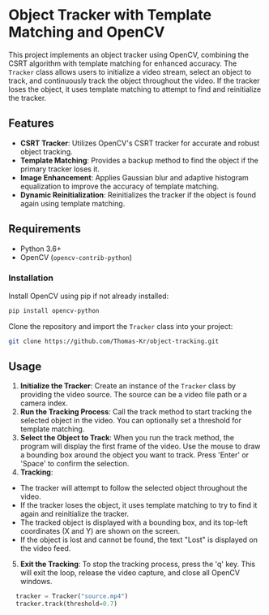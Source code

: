 # Object Tracker with Template Matching and OpenCV

This project implements an object tracker using OpenCV, combining the CSRT algorithm with template matching for enhanced accuracy. The `Tracker` class allows users to initialize a video stream, select an object to track, and continuously track the object throughout the video. If the tracker loses the object, it uses template matching to attempt to find and reinitialize the tracker.

## Features

- **CSRT Tracker**: Utilizes OpenCV's CSRT tracker for accurate and robust object tracking.
- **Template Matching**: Provides a backup method to find the object if the primary tracker loses it.
- **Image Enhancement**: Applies Gaussian blur and adaptive histogram equalization to improve the accuracy of template matching.
- **Dynamic Reinitialization**: Reinitializes the tracker if the object is found again using template matching.

## Requirements

- Python 3.6+
- OpenCV (`opencv-contrib-python`)

### Installation

Install OpenCV using pip if not already installed:

```bash
pip install opencv-python
```

Clone the repository and import the `Tracker` class into your project:

```bash
git clone https://github.com/Thomas-Kr/object-tracking.git
```

## Usage

1. **Initialize the Tracker**: Create an instance of the `Tracker` class by providing the video source. The source can be a video file path or a camera index.
2. **Run the Tracking Process**: Call the track method to start tracking the selected object in the video. You can optionally set a threshold for template matching.
3. **Select the Object to Track**: When you run the track method, the program will display the first frame of the video. Use the mouse to draw a bounding box around the object you want to track. Press 'Enter' or 'Space' to confirm the selection.
4. **Tracking**:
  - The tracker will attempt to follow the selected object throughout the video.
  - If the tracker loses the object, it uses template matching to try to find it again and reinitialize the tracker.
  - The tracked object is displayed with a bounding box, and its top-left coordinates (X and Y) are shown on the screen.
  - If the object is lost and cannot be found, the text "Lost" is displayed on the video feed.
5. **Exit the Tracking**: To stop the tracking process, press the 'q' key. This will exit the loop, release the video capture, and close all OpenCV windows.

```python
  tracker = Tracker("source.mp4")
  tracker.track(threshold=0.7)
```

   
